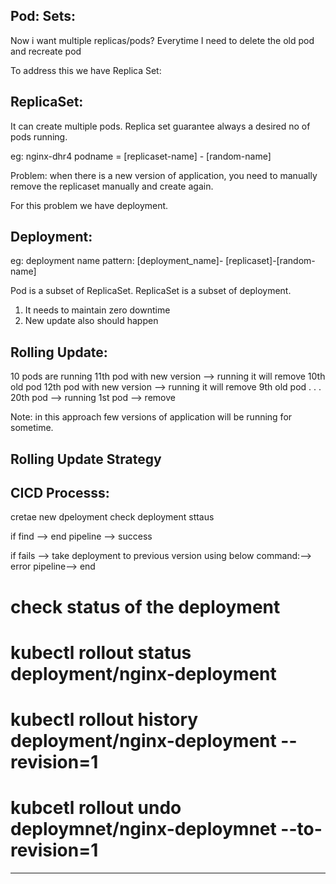 Pod:  Sets:
-------
Now i want multiple replicas/pods?
Everytime I need to delete the old pod and recreate pod

To address this we have Replica Set:

ReplicaSet:
--------------
It can create multiple pods. Replica set guarantee always a desired no of pods running.


eg: nginx-dhr4
podname = [replicaset-name] - [random-name]

Problem: when there is a new version of application, you need to manually remove the replicaset manually and create again.

For this problem we have deployment.

Deployment:
----------
 eg: deployment name pattern: [deployment_name]- [replicaset]-[random-name]

 Pod is a subset of ReplicaSet.
 ReplicaSet is a subset of deployment.

1.  It needs to maintain zero downtime
2.  New update also should happen

 Rolling Update:
 --------------
 10 pods are running
 11th pod  with new version --> running
 it will remove 10th old pod
 12th pod with new version --> running
 it will remove 9th old pod
 .
 .
 .
 20th pod --> running
 1st pod --> remove

 Note: in this approach few versions of application will be running for sometime.

 Rolling Update Strategy 
 ----------------------------------

 CICD Processs:
 -------------

 cretae new dpeloyment
 check deployment sttaus

 if find --> end pipeline --> success

 if fails --> take deployment to previous version using below command:--> error  pipeline--> end

# check status of the deployment
# kubectl rollout status deployment/nginx-deployment
# kubectl rollout history deployment/nginx-deployment --revision=1
# kubcetl rollout undo deploymnet/nginx-deploymnet --to-revision=1

 ----------------------------------------------










